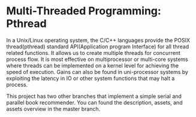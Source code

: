 # Multi-Threaded Programming: Pthread

In a Unix/Linux operating system, the C/C++ languages provide the POSIX thread(pthread) standard API(Application program Interface) for all thread related functions. It allows us to create multiple threads for concurrent process flow. It is most effective on multiprocessor or multi-core systems where threads can be implemented on a kernel level for achieving the speed of execution. Gains can also be found in uni-processor systems by exploiting the latency in IO or other system functions that may halt a process.

This project has two other branches that implement a simple serial and parallel book recommender. You can found the description, assets, and assets overview in the master branch.
